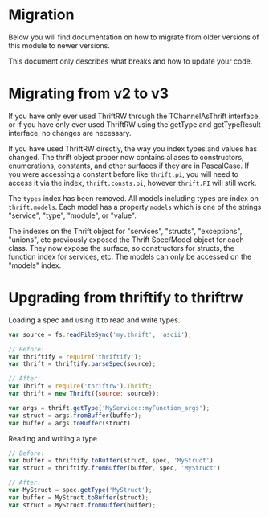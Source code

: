 # Migration

Below you will find documentation on how to migrate from older
versions of this module to newer versions.

This document only describes what breaks and how to update your
code.

# Migrating from v2 to v3

If you have only ever used ThriftRW through the TChannelAsThrift interface,
or if you have only ever used ThriftRW using the getType and getTypeResult
interface, no changes are necessary.

If you have used ThriftRW directly, the way you index types and values has
changed. The thrift object proper now contains aliases to constructors,
enumerations, constants, and other surfaces if they are in PascalCase.
If you were accessing a constant before like `thrift.pi`, you will need to
access it via the index, `thrift.consts.pi`, however `thrift.PI` will still
work.

The `types` index has been removed.
All models including types are index on `thrift.models`.
Each model has a property `models` which is one of the strings "service",
"type", "module", or "value".

The indexes on the Thrift object for "services", "structs", "exceptions",
"unions", etc previously exposed the Thrift Spec/Model object for each class.
They now expose the surface, so constructors for structs, the function index
for services, etc.
The models can only be accessed on the "models" index.


# Upgrading from thriftify to thriftrw

Loading a spec and using it to read and write types.

```js
var source = fs.readFileSync('my.thrift', 'ascii');

// Before:
var thriftify = require('thriftify');
var thrift = thriftify.parseSpec(source);

// After:
var Thrift = require('thriftrw').Thrift;
var thrift = new Thrift({source: source});

var args = thrift.getType('MyService::myFunction_args');
var struct = args.fromBuffer(buffer);
var buffer = args.toBuffer(struct)
```

Reading and writing a type

```js
// Before:
var buffer = thriftify.toBuffer(struct, spec, 'MyStruct')
var struct = thriftify.fromBuffer(buffer, spec, 'MyStruct')

// After:
var MyStruct = spec.getType('MyStruct');
var buffer = MyStruct.toBuffer(struct);
var struct = MyStruct.fromBuffer(buffer);
```
